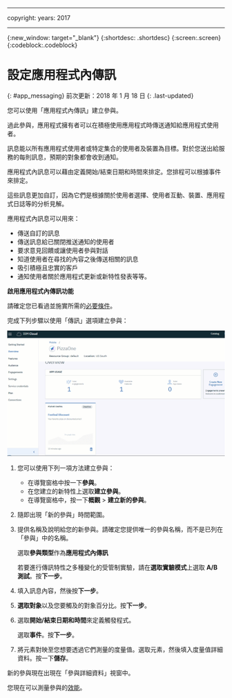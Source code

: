 
---

copyright:
 years: 2017

---

{:new_window: target="_blank"}
{:shortdesc: .shortdesc}
{:screen:.screen}
{:codeblock:.codeblock}

# 設定應用程式內傳訊
{: #app_messaging}
前次更新：2018 年 1 月 18 日
{: .last-updated}

您可以使用「應用程式內傳訊」建立參與。 

過此參與，應用程式擁有者可以在積極使用應用程式時傳送通知給應用程式使用者。

訊息能以所有應用程式使用者或特定集合的使用者及裝置為目標。對於您送出給服務的每則訊息，預期的對象都會收到通知。

應用程式內訊息可以藉由定義開始/結束日期和時間來排定。您排程可以根據事件來排定。

這些訊息更加自訂，因為它們是根據關於使用者選擇、使用者互動、裝置、應用程式日誌等的分析見解。

應用程式內訊息可以用來：

- 傳送自訂的訊息
- 傳送訊息給已關閉推送通知的使用者
- 要求意見回饋或讓使用者參與對話
- 知道使用者在尋找的內容之後傳送相關的訊息
- 吸引積極且忠實的客戶
- 通知使用者關於應用程式更新或新特性發表等等。

**啟用應用程式內傳訊功能**

請確定您已看過並施實所需的[必要條件](app_prerequisites.html)。

完成下列步驟以使用「傳訊」選項建立參與：

![動畫 gif](images/in-app-engagement_animated.gif)

1. 您可以使用下列一項方法建立參與：
	- 在導覽窗格中按一下**參與**。 
	- 在您建立的新特性上選取**建立參與**。
	- 在導覽窗格中，按一下**概觀** > **建立新的參與**。
	
2. 隨即出現「新的參與」時間範圍。
	
3. 提供名稱及說明給您的新參與。請確定您提供唯一的參與名稱，而不是已列在「參與」中的名稱。

    選取**參與類型**作為**應用程式內傳訊**
	
	若要進行傳訊特性之多種變化的受管制實驗，請在**選取實驗模式**上選取 **A/B 測試**。按**下一步**。

4. 填入訊息內容，然後按**下一步**。
	
5. **選取對象**以及您要觸及的對象百分比。按**下一步**。

6. 選取**開始/結束日期和時間**來定義觸發程式。 

    選取**事件**。按**下一步**。	

7. 將元素對映至您想要透過它們測量的度量值。選取元素，然後填入度量值詳細資料。按一下**儲存**。	

新的參與現在出現在「參與詳細資料」視窗中。
	
您現在可以測量參與的[效能](app_measure_performance.html)。	
	










